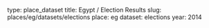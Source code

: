 type: place_dataset
title: Egypt / Election Results
slug: places/eg/datasets/elections
place: eg
dataset: elections
year: 2014
